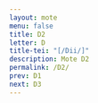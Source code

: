 ```yaml
---
layout: mote
menu: false
title: D2
letter: D
title-tei: "[/Dii/]"
description: Mote D2
permalink: /D2/
prev: D1
next: D3
---
```

